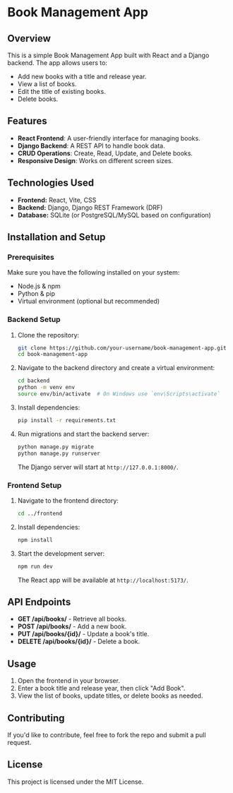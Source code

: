 # Book Management App

## Overview
This is a simple Book Management App built with React and a Django backend. The app allows users to:
- Add new books with a title and release year.
- View a list of books.
- Edit the title of existing books.
- Delete books.

## Features
- **React Frontend**: A user-friendly interface for managing books.
- **Django Backend**: A REST API to handle book data.
- **CRUD Operations**: Create, Read, Update, and Delete books.
- **Responsive Design**: Works on different screen sizes.

## Technologies Used
- **Frontend:** React, Vite, CSS
- **Backend:** Django, Django REST Framework (DRF)
- **Database:** SQLite (or PostgreSQL/MySQL based on configuration)

## Installation and Setup

### Prerequisites
Make sure you have the following installed on your system:
- Node.js & npm
- Python & pip
- Virtual environment (optional but recommended)

### Backend Setup
1. Clone the repository:
   ```sh
   git clone https://github.com/your-username/book-management-app.git
   cd book-management-app
   ```
2. Navigate to the backend directory and create a virtual environment:
   ```sh
   cd backend
   python -m venv env
   source env/bin/activate  # On Windows use `env\Scripts\activate`
   ```
3. Install dependencies:
   ```sh
   pip install -r requirements.txt
   ```
4. Run migrations and start the backend server:
   ```sh
   python manage.py migrate
   python manage.py runserver
   ```
   The Django server will start at `http://127.0.0.1:8000/`.

### Frontend Setup
1. Navigate to the frontend directory:
   ```sh
   cd ../frontend
   ```
2. Install dependencies:
   ```sh
   npm install
   ```
3. Start the development server:
   ```sh
   npm run dev
   ```
   The React app will be available at `http://localhost:5173/`.

## API Endpoints
- **GET /api/books/** - Retrieve all books.
- **POST /api/books/** - Add a new book.
- **PUT /api/books/{id}/** - Update a book's title.
- **DELETE /api/books/{id}/** - Delete a book.

## Usage
1. Open the frontend in your browser.
2. Enter a book title and release year, then click "Add Book".
3. View the list of books, update titles, or delete books as needed.

## Contributing
If you'd like to contribute, feel free to fork the repo and submit a pull request.

## License
This project is licensed under the MIT License.


